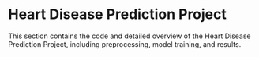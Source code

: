 # Heart Disease Prediction Project

This section contains the code and detailed overview of the Heart Disease Prediction Project, including preprocessing, model training, and results.

